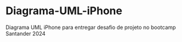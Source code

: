 # Diagrama-UML-iPhone
Diagrama UML iPhone para entregar desafio de projeto no bootcamp Santander 2024
